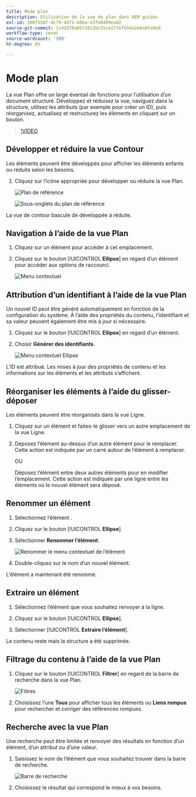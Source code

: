```yaml
---
title: Mode plan
description: Utilisation de la vue de plan dans AEM guides
exl-id: 300f550f-dc79-4971-b8ba-43fe8499ea02
source-git-commit: 1c4d278a05f2612bc55ce277efb5da2e6a0fa9a9
workflow-type: tm+mt
source-wordcount: '399'
ht-degree: 0%

---
```


# Mode plan

La vue Plan offre un large éventail de fonctions pour l’utilisation d’un document structuré. Développez et réduisez la vue, naviguez dans la structure, utilisez les attributs (par exemple pour créer un ID), puis réorganisez, actualisez et restructurez les éléments en cliquant sur un bouton.

>[!VIDEO](https://video.tv.adobe.com/v/342767?quality=12&learn=on)

## Développer et réduire la vue Contour

Les éléments peuvent être développés pour afficher les éléments enfants ou réduits selon les besoins.

1. Cliquez sur l’icône appropriée pour développer ou réduire la vue Plan.

   ![Plan de référence](images/lesson-6/outline-collapsed-before.png)

   ![Sous-onglets du plan de référence](images/lesson-6/outline-expanded-after.png)

La vue de contour bascule de développée à réduite.

## Navigation à l’aide de la vue Plan

1. Cliquez sur un élément pour accéder à cet emplacement.

2. Cliquez sur le bouton [!UICONTROL **Ellipse**] en regard d’un élément pour accéder aux options de raccourci.

   ![Menu contextuel](images/lesson-6/shortcut-options.png)

## Attribution d’un identifiant à l’aide de la vue Plan

Un nouvel ID peut être généré automatiquement en fonction de la configuration du système. À l’aide des propriétés du contenu, l’identifiant et sa valeur peuvent également être mis à jour si nécessaire.

1. Cliquez sur le bouton [!UICONTROL **Ellipse**] en regard d’un élément.

2. Choisir **Générer des identifiants**.

   ![Menu contextuel Ellipse](images/lesson-6/ellipsis-popup.png)

L’ID est attribué. Les mises à jour des propriétés de contenu et les informations sur les éléments et les attributs s’affichent.

## Réorganiser les éléments à l’aide du glisser-déposer

Les éléments peuvent être réorganisés dans la vue Ligne.

1. Cliquez sur un élément et faites-le glisser vers un autre emplacement de la vue Ligne.

2. Déposez l’élément au-dessus d’un autre élément pour le remplacer. Cette action est indiquée par un carré autour de l’élément à remplacer.

   OU

   Déposez l’élément entre deux autres éléments pour en modifier l’emplacement. Cette action est indiquée par une ligne entre les éléments où le nouvel élément sera déposé.

## Renommer un élément

1. Sélectionnez l’élément .

2. Cliquez sur le bouton [!UICONTROL **Ellipse**].

3. Sélectionner **Renommer l’élément**.

   ![Renommer le menu contextuel de l’élément](images/lesson-6/rename-before.png)

4. Double-cliquez sur le nom d’un nouvel élément.

L’élément a maintenant été renommé.

## Extraire un élément

1. Sélectionnez l’élément que vous souhaitez renvoyer à la ligne.

2. Cliquez sur le bouton [!UICONTROL **Ellipse**].

3. Sélectionner [!UICONTROL **Extraire l’élément**].

Le contenu reste mais la structure a été supprimée.

## Filtrage du contenu à l’aide de la vue Plan

1. Cliquez sur le bouton [!UICONTROL **Filtrer**] en regard de la barre de recherche dans la vue Plan.

   ![Filtres](images/lesson-6/filter-icon.png)

2. Choisissez l’une **Tous** pour afficher tous les éléments ou **Liens rompus** pour rechercher et corriger des références rompues.

## Recherche avec la vue Plan

Une recherche peut être limitée et renvoyer des résultats en fonction d’un élément, d’un attribut ou d’une valeur.

1. Saisissez le nom de l’élément que vous souhaitez trouver dans la barre de recherche.

   ![Barre de recherche](images/lesson-6/search-bar.png)

2. Choisissez le résultat qui correspond le mieux à vos besoins.
